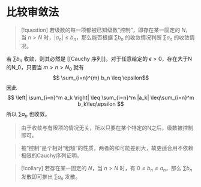 # 比较审敛法

>[!question]
>若级数的每一项都被已知级数“控制”，即存在某一固定的 $N$，当 $n>N$ 时，$|a_n|\leq b_n$，那么能否根据 $\sum b_n$ 的收敛情况判断 $\sum a_n$ 的收敛情况。

若 $\sum b_n$ 收敛，则其必然是 [[Cauchy 序列]]，对于任意给定的 $\epsilon>0$，存在大于N的N_0，只要当 $m>n>N_0$ 就有
$$ \sum_{i=n}^{m} b_n \leq \epsilon$$
因此
$$ \left| \sum_{i=n}^m a_k \right| \leq \sum_{i=n}^m |a_k| \leq\sum_{i=n}^m b_k\leq\epsilon $$
所以 $\sum a_n$ 也收敛。

> 由于收敛与有限项的情况无关，所以只要在某个特定的N之后，级数被控制即可。

> 被“控制”是个相对“粗糙”的性质，两者的和可能差别大，故更适合用不依赖极限的Cauchy序列证明。

>[!collary]
>若存在某一固定的 $N$，当 $n>N$ 时，有 $0 \leq b_n \leq a_n$，那么 $\sum b_n$ 发散即可推出 $\sum a_n$ 发散。

